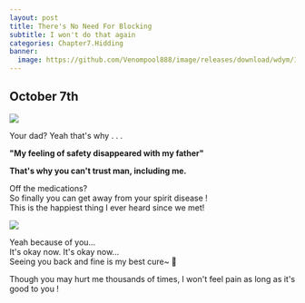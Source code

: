 ```yaml
---
layout: post
title: There's No Need For Blocking
subtitle: I won't do that again
categories: Chapter7.Hidding
banner:
  image: https://github.com/Venompool888/image/releases/download/wdym/1697200346133.jpeg
---
```

  
## October 7th
  
![](https://github.com/Venompool888/image/releases/download/wdym/Screenshot_20231016_065458.jpg)  
  
Your dad? Yeah that's why . . .  
  
**"My feeling of safety disappeared with my father"**  
  
**That's why you can't trust man, including me.**  
  
Off the medications?  
So finally you can get away from your spirit disease !  
This is the happiest thing I ever heard since we met!  
  
![](https://github.com/Venompool888/image/releases/download/wdym/Screenshot_20231016_070254.jpg)  
  
Yeah because of you...  
It's okay now. It's okay now...  
Seeing you back and fine is my best cure~ 🥰  
  
Though you may hurt me thousands of times, I won't feel pain as long as it's good to you !  
